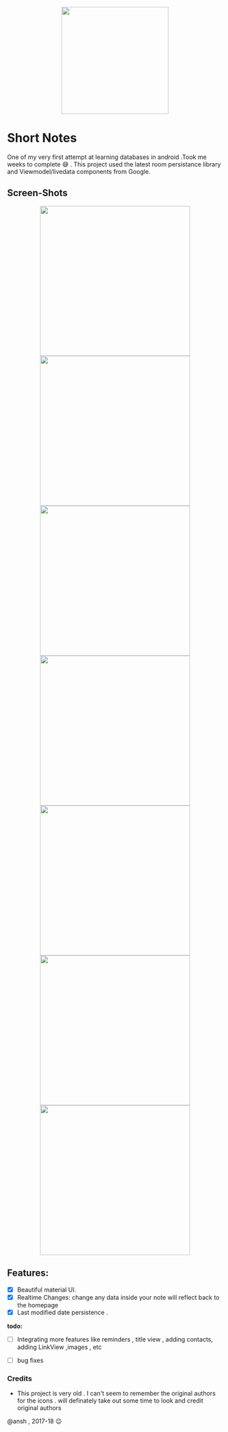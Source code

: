 <P align=center>
<img src="https://github.com/chaostools/ShortNotes/blob/master/app/src/main/ic_launcher-web.png" width="250px" height="250px">
</P>

# Short Notes
One of my very first attempt at learning databases in android .Took me weeks to complete 😅 . This project used the latest room persistance library and Viewmodel/livedata components from Google.
## Screen-Shots

<p align=center>
  <img src="https://github.com/chaostools/ShortNotes/blob/master/ShortNotes/Screenshot_2017-12-28-22-51-27.png" width="350"/>  
  <img src="https://github.com/chaostools/ShortNotes/blob/master/ShortNotes/Screenshot_2017-12-28-22-51-27.png" width="350" />  
  <img src="https://github.com/chaostools/ShortNotes/blob/master/ShortNotes/Screenshot_2017-12-28-22-51-27.png" width="350"/>  
  <img src="https://github.com/chaostools/ShortNotes/blob/master/ShortNotes/Screenshot_2017-12-28-22-51-27.png" width="350" />  
  <img src="https://github.com/chaostools/ShortNotes/blob/master/ShortNotes/Screenshot_2017-12-28-22-51-27.png" width="350"/>  
  <img src="https://github.com/chaostools/ShortNotes/blob/master/ShortNotes/Screenshot_2017-12-28-22-51-27.png" width="350" />  
  <img src="https://github.com/chaostools/ShortNotes/blob/master/ShortNotes/Screenshot_2017-12-28-22-51-27.png" width="350"/>  
  
</p>

## Features:
 * [x] Beautiful material UI.
 * [X] Realtime Changes: change any data inside your note will reflect back to the homepage                    
 * [X] Last modified date persistence .                                                               

 **todo:**

 * [ ] Integrating more features like reminders , title view , adding contacts, adding LinkView ,images , etc
 * [ ] bug fixes
   


### Credits
- This project is very old . I can't seem to remember the original authors for the icons . will definately take out some time to look and credit original authors


@ansh , 2017-18 😉


